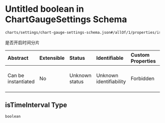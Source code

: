 # Untitled boolean in ChartGaugeSettings Schema

```txt
charts/settings/chart-gauge-settings-schema.json#/allOf/1/properties/isTimeInterval
```

是否开启时间分片

| Abstract            | Extensible | Status         | Identifiable            | Custom Properties | Additional Properties | Access Restrictions | Defined In                                                                                                           |
| :------------------ | :--------- | :------------- | :---------------------- | :---------------- | :-------------------- | :------------------ | :------------------------------------------------------------------------------------------------------------------- |
| Can be instantiated | No         | Unknown status | Unknown identifiability | Forbidden         | Allowed               | none                | [chart-gauge-settings-schema.json\*](../out/charts/settings/chart-gauge-settings-schema.json "open original schema") |

## isTimeInterval Type

`boolean`
